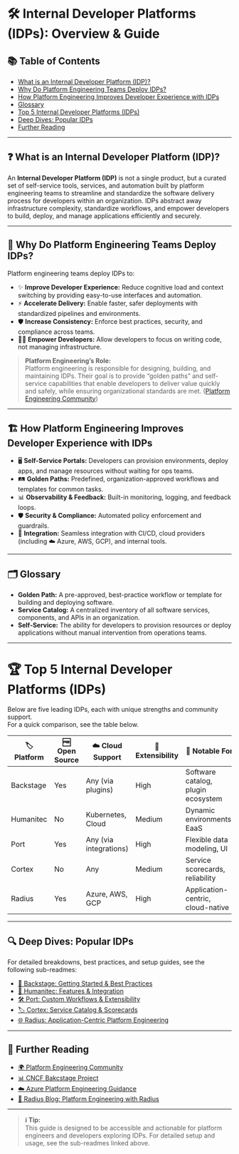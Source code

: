 # 🛠️ Internal Developer Platforms (IDPs): Overview & Guide

## 📚 Table of Contents
- [What is an Internal Developer Platform (IDP)?](#-what-is-an-internal-developer-platform-idp)
- [Why Do Platform Engineering Teams Deploy IDPs?](#-why-do-platform-engineering-teams-deploy-idps)
- [How Platform Engineering Improves Developer Experience with IDPs](#-how-platform-engineering-improves-developer-experience-with-idps)
- [Glossary](#-glossary)
- [Top 5 Internal Developer Platforms (IDPs)](#-top-5-internal-developer-platforms-idps)
- [Deep Dives: Popular IDPs](#-deep-dives-popular-idps)
- [Further Reading](#-further-reading)

---

## ❓ What is an Internal Developer Platform (IDP)?

An **Internal Developer Platform (IDP)** is not a single product, but a curated set of self-service tools, services, and automation built by platform engineering teams to streamline and standardize the software delivery process for developers within an organization. IDPs abstract away infrastructure complexity, standardize workflows, and empower developers to build, deploy, and manage applications efficiently and securely.

---

## 🚀 Why Do Platform Engineering Teams Deploy IDPs?

Platform engineering teams deploy IDPs to:
- ✨ **Improve Developer Experience:** Reduce cognitive load and context switching by providing easy-to-use interfaces and automation.
- ⚡ **Accelerate Delivery:** Enable faster, safer deployments with standardized pipelines and environments.
- 🛡️ **Increase Consistency:** Enforce best practices, security, and compliance across teams.
- 👩‍💻 **Empower Developers:** Allow developers to focus on writing code, not managing infrastructure.

> **Platform Engineering’s Role:**  
> Platform engineering is responsible for designing, building, and maintaining IDPs. Their goal is to provide “golden paths” and self-service capabilities that enable developers to deliver value quickly and safely, while ensuring organizational standards are met. ([Platform Engineering Community](https://platformengineering.org/))

---

## 🏗️ How Platform Engineering Improves Developer Experience with IDPs

- 🖥️ **Self-Service Portals:** Developers can provision environments, deploy apps, and manage resources without waiting for ops teams.
- 🛤️ **Golden Paths:** Predefined, organization-approved workflows and templates for common tasks.
- 📊 **Observability & Feedback:** Built-in monitoring, logging, and feedback loops.
- 🛡️ **Security & Compliance:** Automated policy enforcement and guardrails.
- 🔗 **Integration:** Seamless integration with CI/CD, cloud providers (including ☁️ Azure, AWS, GCP), and internal tools.

---

## 🗂️ Glossary

- **Golden Path:** A pre-approved, best-practice workflow or template for building and deploying software.
- **Service Catalog:** A centralized inventory of all software services, components, and APIs in an organization.
- **Self-Service:** The ability for developers to provision resources or deploy applications without manual intervention from operations teams.

---

# 🏆 Top 5 Internal Developer Platforms (IDPs)

Below are five leading IDPs, each with unique strengths and community support.  
For a quick comparison, see the table below.

| 🏷️ Platform  | 🆓 Open Source | ☁️ Cloud Support           | 🧩 Extensibility | 🌟 Notable For                        |
|--------------|---------------|---------------------------|-----------------|---------------------------------------|
| Backstage    | Yes           | Any (via plugins)         | High            | Software catalog, plugin ecosystem    |
| Humanitec    | No            | Kubernetes, Cloud         | Medium          | Dynamic environments, EaaS            |
| Port         | Yes           | Any (via integrations)    | High            | Flexible data modeling, UI            |
| Cortex       | No            | Any                       | Medium          | Service scorecards, reliability       |
| Radius       | Yes           | Azure, AWS, GCP           | High            | Application-centric, cloud-native     |

---

## 🔍 Deep Dives: Popular IDPs

For detailed breakdowns, best practices, and setup guides, see the following sub-readmes:

- [🚀 Backstage: Getting Started & Best Practices](./idps/backstage.md)
- [🏢 Humanitec: Features & Integration](./idps/humanitec.md)
- [🛠️ Port: Custom Workflows & Extensibility](./idps/port.md)
- [🏷️ Cortex: Service Catalog & Scorecards](./idps/cortex.md)
- [🌐 Radius: Application-Centric Platform Engineering](./idps/radius.md)

---

## 📖 Further Reading

- [🌍 Platform Engineering Community](https://platformengineering.org/)
- [📊 CNCF Bakcstage Project](https://www.cncf.io/projects/backstage/)
- [☁️ Azure Platform Engineering Guidance](https://learn.microsoft.com/en-us/platform-engineering/)
- [📝 Radius Blog: Platform Engineering with Radius](https://blog.radapp.io/posts/2025/05/13/platform-engineering-with-radius-to-build-application-centric-idps/)

---

> **ℹ️ Tip:**  
> This guide is designed to be accessible and actionable for platform engineers and developers exploring IDPs. For detailed setup and usage, see the sub-readmes linked above.
